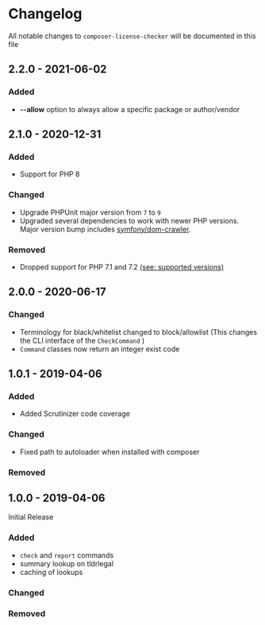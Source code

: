 # Changelog

All notable changes to `composer-license-checker` will be documented in this file

## 2.2.0 - 2021-06-02

### Added
- __--allow__ option to always allow a specific package or author/vendor

## 2.1.0 - 2020-12-31

### Added
- Support for PHP 8

### Changed
- Upgrade PHPUnit major version from `7` to `9`
- Upgraded several dependencies to work with newer PHP versions. Major version bump includes [symfony/dom-crawler](https://github.com/symfony/dom-crawler).

### Removed
- Dropped support for PHP 7.1 and 7.2 [(see: supported versions)](https://www.php.net/supported-versions.php)

## 2.0.0 - 2020-06-17

### Changed
- Terminology for black/whitelist changed to block/allowlist (This changes the CLI interface of the `CheckCommand` )
- `Command` classes now return an integer exist code

## 1.0.1 - 2019-04-06

### Added
- Added Scrutinizer code coverage

### Changed
- Fixed path to autoloader when installed with composer

### Removed

## 1.0.0 - 2019-04-06

Initial Release

### Added
- `check` and `report` commands
- summary lookup on tldrlegal
- caching of lookups

### Changed

### Removed
